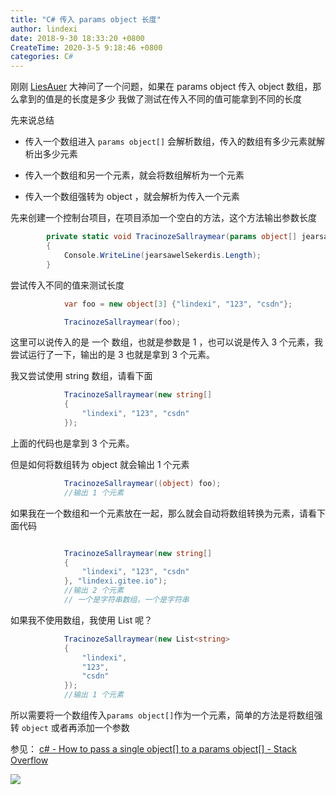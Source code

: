 ```yaml
---
title: "C# 传入 params object 长度"
author: lindexi
date: 2018-9-30 18:33:20 +0800
CreateTime: 2020-3-5 9:18:46 +0800
categories: C#
---
```


刚刚 [LiesAuer](www.liesauer.net) 大神问了一个问题，如果在 params object 传入 object 数组，那么拿到的值是的长度是多少
我做了测试在传入不同的值可能拿到不同的长度

<!--more-->



先来说总结

 - 传入一个数组进入 `params object[]` 会解析数组，传入的数组有多少元素就解析出多少元素

 - 传入一个数组和另一个元素，就会将数组解析为一个元素

 - 传入一个数组强转为 object ，就会解析为传入一个元素

先来创建一个控制台项目，在项目添加一个空白的方法，这个方法输出参数长度

```csharp
        private static void TracinozeSallraymear(params object[] jearsawelSekerdis)
        {
            Console.WriteLine(jearsawelSekerdis.Length);
        }
```

尝试传入不同的值来测试长度

```csharp
            var foo = new object[3] {"lindexi", "123", "csdn"};

            TracinozeSallraymear(foo); 
```

这里可以说传入的是 一个 数组，也就是参数是 1 ，也可以说是传入 3 个元素，我尝试运行了一下，输出的是 3 也就是拿到 3 个元素。

我又尝试使用 string 数组，请看下面

```csharp
            TracinozeSallraymear(new string[]
            {
                "lindexi", "123", "csdn"
            }); 
```

上面的代码也是拿到 3 个元素。

但是如何将数组转为 object 就会输出 1 个元素

```csharp
            TracinozeSallraymear((object) foo); 
            //输出 1 个元素
```	

如果我在一个数组和一个元素放在一起，那么就会自动将数组转换为元素，请看下面代码

```csharp

            TracinozeSallraymear(new string[]
            {
                "lindexi", "123", "csdn"
            }, "lindexi.gitee.io"); 
            //输出 2 个元素
            // 一个是字符串数组，一个是字符串
```

如果我不使用数组，我使用 List 呢？

```csharp
            TracinozeSallraymear(new List<string>
            {
                "lindexi",
                "123",
                "csdn"
            }); 
            //输出 1 个元素
```

所以需要将一个数组传入`params object[]`作为一个元素，简单的方法是将数组强转 `object` 或者再添加一个参数

参见：
[c# - How to pass a single object[] to a params object[] - Stack Overflow](https://stackoverflow.com/questions/36350/how-to-pass-a-single-object-to-a-params-object )

![](https://i.loli.net/2018/08/20/5b7aa70fd1f1a.jpg)

